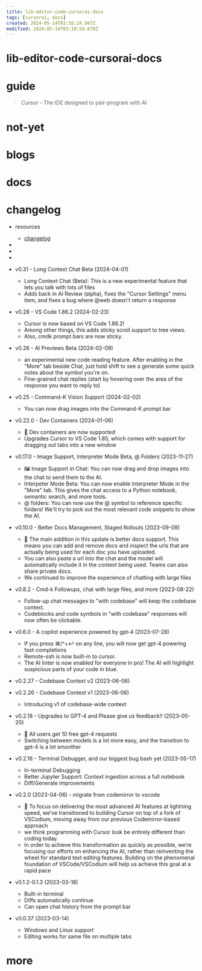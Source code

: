 ```yaml
---
title: lib-editor-code-cursorai-docs
tags: [cursorai, docs]
created: 2024-05-14T03:18:24.947Z
modified: 2024-05-14T03:18:59.670Z
---
```


# lib-editor-code-cursorai-docs

# guide

> Cursor - The IDE designed to pair-program with AI

# not-yet

# blogs

# docs

# changelog

- resources
  - [changelog](https://changelog.cursor.sh/)

- 
- 
- 

- v0.31 - Long Context Chat Beta (2024-04-01)
  - Long Context Chat (Beta): This is a new experimental feature that lets you talk with lots of files
  - Adds back in AI Review (alpha), fixes the "Cursor Settings" menu item, and fixes a bug where @web doesn't return a response

- v0.28 - VS Code 1.86.2 (2024-02-23)
  - Cursor is now based on VS Code 1.86.2! 
  - Among other things, this adds sticky scroll support to tree views. 
  - Also, cmdk prompt bars are now sticky.

- v0.26 - AI Previews Beta (2024-02-09)
  - an experimental new code reading feature. After enabling in the "More" tab beside Chat, just hold shift to see a generate some quick notes about the symbol you're on.
  - Fine-grained chat replies (start by hovering over the area of the response you want to reply to)

- v0.25 - Command-K Vision Support (2024-02-02)
  - You can now drag images into the Command-K prompt bar

- v0.22.0 - Dev Containers (2024-01-06)
  - 🐳 Dev containers are now supported
  - Upgrades Cursor to VS Code 1.85, which comes with support for dragging out tabs into a new window

- v0.17.0 - Image Support, Interpreter Mode Beta, @ Folders (2023-11-27)
  - 🖼️ Image Support in Chat: You can now drag and drop images into the chat to send them to the AI.
  - Interpeter Mode Beta: You can now enable Interpreter Mode in the "More" tab. This gives the chat access to a Python notebook, semantic search, and more tools.
  - @ folders: You can now use the @ symbol to reference specific folders! We'll try to pick out the most relevant code snippets to show the AI.

- v0.10.0 - Better Docs Management, Staged Rollouts (2023-09-08)
  - 📄 The main addition in this update is better docs support. This means you can add and remove docs and inspect the urls that are actually being used for each doc you have uploaded. 
  - You can also paste a url into the chat and the model will automatically include it in the context being used. Teams can also share private docs.
  - We continued to improve the experience of chatting with large files

- v0.8.2 - Cmd-k Followups, chat with large files, and more (2023-08-22)
  - Follow-up chat messages to "with codebase" will keep the codebase context.
  - Codeblocks and code symbols in "with codebase" responses will now often be clickable.

- v0.6.0 - A copilot experience powered by gpt-4 (2023-07-28)
  - If you press ⌘/^+↩️ on any line, you will now get gpt-4 powering fast-completions
  - Remote-ssh is now built-in to cursor. 
  - The AI linter is now enabled for everyone in pro! The AI will highlight suspicious parts of your code in blue. 

- v0.2.27 - Codebase Context v2 (2023-06-06)

- v0.2.26 - Codebase Context v1 (2023-06-06)
  - Introducing v1 of codebase-wide context

- v0.2.18 - Upgrades to GPT-4 and Please give us feedback!! (2023-05-20)
  - 👾 All users get 10 free gpt-4 requests
  - Switching between models is a lot more easy, and the transition to gpt-4 is a lot smoother

- v0.2.16 - Terminal Debugger, and our biggest bug bash yet (2023-05-17)
  - In-terminal Debugging
  - Better Jupyter Support: Context ingestion across a full notebook
  - Diff/Generate improvements

- v0.2.0 (2023-04-06) - migrate from codemirror to vscode
  - 🚨 To focus on delivering the most advanced AI features at lightning speed, we’ve transitioned to building Cursor on top of a fork of VSCodium, moving away from our previous Codemirror-based approach
  - we think programming with Cursor look be entirely different than coding today.
  - In order to achieve this transformation as quickly as possible, we’re focusing our efforts on enhancing the AI, rather than reinventing the wheel for standard text editing features. Building on the phenomenal foundation of VSCode/VSCodium will help us achieve this goal at a rapid pace

- v0.1.2-0.1.3 (2023-03-18)
  - Built-in terminal
  - Diffs automatically continue
  - Can open chat history from the prompt bar

- v0.0.37 (2023-03-14)
  - Windows and Linux support
  - Editing works for same file on multiple tabs
# more
